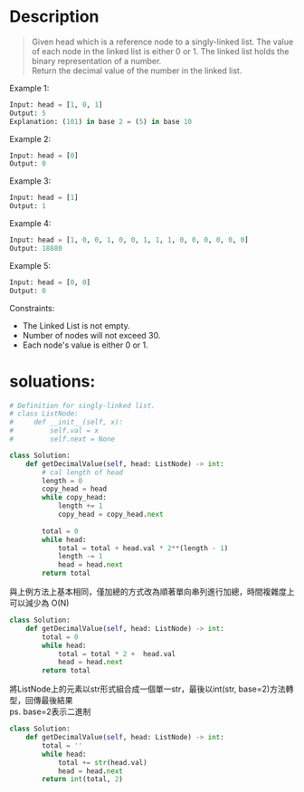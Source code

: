 # Description

> Given head which is a reference node to a singly-linked list. The value of each node in the linked list is either 0 or 1. The linked list holds the binary representation of a number.   
Return the decimal value of the number in the linked list.

Example 1:
```py
Input: head = [1, 0, 1]
Output: 5
Explanation: (101) in base 2 = (5) in base 10
```

Example 2:
```py
Input: head = [0]
Output: 0
```

Example 3:
```py
Input: head = [1]
Output: 1
```

Example 4:
```py
Input: head = [1, 0, 0, 1, 0, 0, 1, 1, 1, 0, 0, 0, 0, 0, 0]
Output: 18880
```

Example 5:
```py
Input: head = [0, 0]
Output: 0
```

Constraints:
- The Linked List is not empty.
- Number of nodes will not exceed 30.
- Each node's value is either 0 or 1.


# soluations:

```py
# Definition for singly-linked list.
# class ListNode:
#     def __init__(self, x):
#         self.val = x
#         self.next = None

class Solution:
    def getDecimalValue(self, head: ListNode) -> int:
        # cal length of head
        length = 0
        copy_head = head
        while copy_head:
            length += 1
            copy_head = copy_head.next
        
        total = 0
        while head:
            total = total + head.val * 2**(length - 1)
            length -= 1
            head = head.next
        return total
```

與上例方法上基本相同，僅加總的方式改為順著單向串列進行加總，時間複雜度上可以減少為 O(N)
```py
class Solution:
    def getDecimalValue(self, head: ListNode) -> int:
        total = 0
        while head:
            total = total * 2 +  head.val
            head = head.next
        return total
```

將ListNode上的元素以str形式組合成一個單一str，最後以int(str, base=2)方法轉型，回傳最後結果   
ps. base=2表示二進制

```py
class Solution:
    def getDecimalValue(self, head: ListNode) -> int:
        total = ''
        while head:
            total += str(head.val)
            head = head.next
        return int(total, 2)
```
